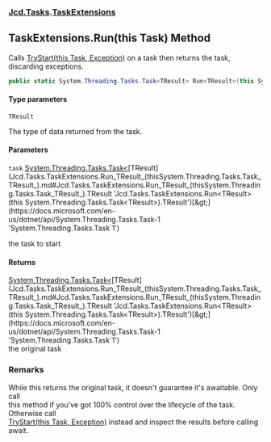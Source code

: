 ### [Jcd.Tasks](Jcd.Tasks.md 'Jcd.Tasks').[TaskExtensions](Jcd.Tasks.TaskExtensions.md 'Jcd.Tasks.TaskExtensions')

## TaskExtensions.Run<TResult>(this Task<TResult>) Method

Calls [TryStart(this Task, Exception)](Jcd.Tasks.TaskExtensions.TryStart(thisSystem.Threading.Tasks.Task,System.Exception).md 'Jcd.Tasks.TaskExtensions.TryStart(this System.Threading.Tasks.Task, System.Exception)') on a task then returns the task, discarding exceptions.

```csharp
public static System.Threading.Tasks.Task<TResult> Run<TResult>(this System.Threading.Tasks.Task<TResult> task);
```
#### Type parameters

<a name='Jcd.Tasks.TaskExtensions.Run_TResult_(thisSystem.Threading.Tasks.Task_TResult_).TResult'></a>

`TResult`

The type of data returned from the task.
#### Parameters

<a name='Jcd.Tasks.TaskExtensions.Run_TResult_(thisSystem.Threading.Tasks.Task_TResult_).task'></a>

`task` [System.Threading.Tasks.Task&lt;](https://docs.microsoft.com/en-us/dotnet/api/System.Threading.Tasks.Task-1 'System.Threading.Tasks.Task`1')[TResult](Jcd.Tasks.TaskExtensions.Run_TResult_(thisSystem.Threading.Tasks.Task_TResult_).md#Jcd.Tasks.TaskExtensions.Run_TResult_(thisSystem.Threading.Tasks.Task_TResult_).TResult 'Jcd.Tasks.TaskExtensions.Run<TResult>(this System.Threading.Tasks.Task<TResult>).TResult')[&gt;](https://docs.microsoft.com/en-us/dotnet/api/System.Threading.Tasks.Task-1 'System.Threading.Tasks.Task`1')

the task to start

#### Returns
[System.Threading.Tasks.Task&lt;](https://docs.microsoft.com/en-us/dotnet/api/System.Threading.Tasks.Task-1 'System.Threading.Tasks.Task`1')[TResult](Jcd.Tasks.TaskExtensions.Run_TResult_(thisSystem.Threading.Tasks.Task_TResult_).md#Jcd.Tasks.TaskExtensions.Run_TResult_(thisSystem.Threading.Tasks.Task_TResult_).TResult 'Jcd.Tasks.TaskExtensions.Run<TResult>(this System.Threading.Tasks.Task<TResult>).TResult')[&gt;](https://docs.microsoft.com/en-us/dotnet/api/System.Threading.Tasks.Task-1 'System.Threading.Tasks.Task`1')  
the original task

### Remarks
While this returns the original task, it doesn't guarantee it's awaitable. Only call  
this method if you've got 100% control over the lifecycle of the task. Otherwise call  
[TryStart(this Task, Exception)](Jcd.Tasks.TaskExtensions.TryStart(thisSystem.Threading.Tasks.Task,System.Exception).md 'Jcd.Tasks.TaskExtensions.TryStart(this System.Threading.Tasks.Task, System.Exception)') instead and inspect the results before calling await.